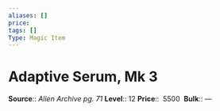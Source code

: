 ```yaml
---
aliases: []
price:  
tags: []
Type: Magic Item
---
```


# Adaptive Serum, Mk 3

**Source**:: _Alien Archive pg. 71_
**Level**:: 12
**Price**::  5500 
**Bulk**:: —
